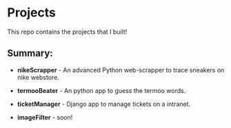 # Projects

This repo contains the projects that I built!

## Summary:
  * **nikeScrapper** - An advanced Python web-scrapper to trace sneakers on nike webstore.

  * **termooBeater** - An python app to guess the termoo words.

  * **ticketManager** - Django app to manage tickets on a intranet.

  * **imageFilter** - soon!
